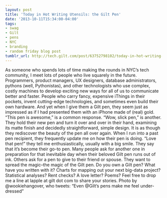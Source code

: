 ```yaml
---
layout: post
title: 'Today in Hot Writing Utensils: the Gilt Pen'
date: '2013-10-11T15:34:00-04:00'
tags:
- swag
- Gilt
- pens
- NYC
- branding
- random friday blog post
tumblr_url: http://tech.gilt.com/post/63752798102/today-in-hot-writing-utensils-the-gilt-pen
---
```


As someone who spends lots of time making the rounds in NYC’s tech community, I meet lots of people who live squarely in the future. Programmers, product managers, UX designers, database administrators, pythons (well, Pythonistas), and other technologists who use complex, costly machines to develop exciting new ways for all of us to communicate better and faster. People who carry fancy, expensive iThings in their pockets, invent cutting-edge technologies, and sometimes even build their own hardware.
And yet when I give them a Gilt pen, they seem just as impressed as if I had presented them with an iPhone made of (real) gold. “This pen is awesome,” is a common response. “Wow, slick pen,” is another. They hold their new pen and turn it over and over in their hand, examining its matte finish and decidedly straightforward, simple design. It is as though they rediscover the beauty of the pen all over again.
When I run into a past pen recipient, they frequently update me on how their pen is doing. “Love that pen!” they tell me enthusiastically, usually with a big smile. They say that it’s become their go-to pen. Many people ask for another one in preparation for that inevitable day when their beloved Gilt pen runs out of ink. Others ask for a pen to give to their friend or spouse. They want to spread the magic–the magic of the Gilt pen.
Do you own a Gilt pen? What have you written with it? Charts for mapping out your next big-data project? Statistical analyses? Rent checks? A love letter? Poems? Feel free to drop me a line at lapple at gilt dot com to share your stories.
Photo by @wookiehangover, who tweets: “Even @Gilt’s pens make me feel under-dressed”
